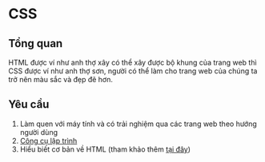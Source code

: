 # CSS

## Tổng quan

HTML được ví như anh thợ xây có thể xây được bộ khung của trang web thì CSS được ví như anh thợ sơn, người có thể làm cho trang web của chúng ta trở nên màu sắc và đẹp đẽ hơn.

## Yêu cầu

1. Làm quen với máy tính và có trải nghiệm qua các trang web theo hướng người dùng
2. [Công cụ lập trình](../huong-dan-khac/cong-cu-lap-trinh/)
3. Hiểu biết cơ bản về HTML (tham khảo thêm [tại đây](../html1/))
